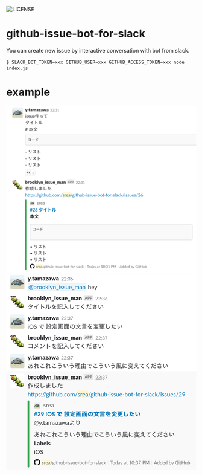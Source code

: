 ![LICENSE](https://img.shields.io/github/license/srea/github-issue-bot-for-slack.svg)

# github-issue-bot-for-slack
You can create new issue by interactive conversation with bot from slack.

```
$ SLACK_BOT_TOKEN=xxx GITHUB_USER=xxx GITHUB_ACCESS_TOKEN=xxx node index.js
```

# example

![exapmle1](./docs/example_1.png)
![exapmle2](./docs/example_2.png)